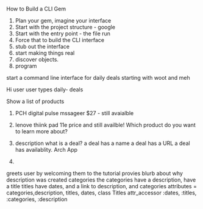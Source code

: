 How to Build a CLI Gem

1. Plan your gem, imagine your interface
2. Start with the project structure - google
3. Start with the entry point - the file run
4. Force that to build the CLI interface
5. stub out the interface
6. start making things real
7. discover objects.
8. program

start a command line interface for daily deals starting with woot and meh

Hi user 
user types daily- deals

Show a list of products

1. PCH digital pulse mssageer $27 - still avaialble

2. lenove thiink pad 11e price and still availble!
Which product do you want to learn more about?

1. description
what is a deal?
a deal has a name
a deal has a URL
a deal has availablity.
Arch App
1.
greets user by welcoming them to the tutorial
 provies blurb about why description was created
categories
the categories have a description, have a title
titles have dates, and a link to description, and categories
attributes = categories,description, titles, dates,
class Titles
attr_accessor :dates, :titles, :categories, :description